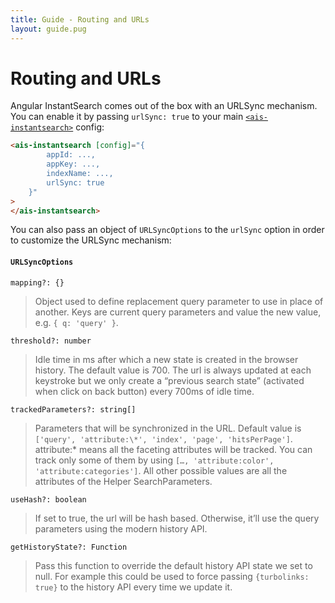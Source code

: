 ```yaml
---
title: Guide - Routing and URLs
layout: guide.pug
---
```


# Routing and URLs

Angular InstantSearch comes out of the box with an URLSync mechanism. You can enable it by passing `urlSync: true` to your main [`<ais-instantsearch>`](widgets/instantsearch.html) config:


```html
<ais-instantsearch [config]="{
        appId: ...,
        appKey: ...,
        indexName: ...,
        urlSync: true
    }"
>
</ais-instantsearch>
```

You can also pass an object of `URLSyncOptions` to the `urlSync` option in order to customize the URLSync mechanism:

#### `URLSyncOptions`

`mapping?: {}`
> Object used to define replacement query parameter to use in place of another. Keys are current query parameters and value the new value, e.g. `{ q: 'query' }`.

`threshold?: number`
> Idle time in ms after which a new state is created in the browser history. The default value is 700. The url is always updated at each keystroke but we only create a “previous search state” (activated when click on back button) every 700ms of idle time.

`trackedParameters?: string[]`
> Parameters that will be synchronized in the URL.
> Default value is `['query', 'attribute:\*', 'index', 'page', 'hitsPerPage']`. attribute:* means all the faceting attributes will be tracked. You can track only some of them by using `[…, 'attribute:color', 'attribute:categories']`. All other possible values are all the attributes of the Helper SearchParameters.

`useHash?: boolean`
> If set to true, the url will be hash based. Otherwise, it’ll use the query parameters using the modern history API.

`getHistoryState?: Function`
> Pass this function to override the default history API state we set to null. For example this could be used to force passing `{turbolinks: true}` to the history API every time we update it.
